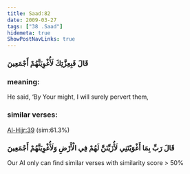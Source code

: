 ```yaml
---
title: Saad:82
date: 2009-03-27
tags: ["38 .Saad"]
hidemeta: true 
ShowPostNavLinks: true 
---
```

### قَالَ فَبِعِزَّتِكَ لَأُغْوِيَنَّهُمْ أَجْمَعِينَ
### meaning: 
He said, ‘By Your might, I will surely pervert them,
### similar verses: 

[Al-Hijr:39](/15/39) (sim:61.3%)

### قَالَ رَبِّ بِمَا أَغْوَيْتَنِي لَأُزَيِّنَنَّ لَهُمْ فِي الْأَرْضِ وَلَأُغْوِيَنَّهُمْ أَجْمَعِينَ

Our AI only can find similar verses with similarity score > 50% 



